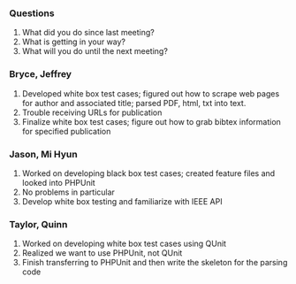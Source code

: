 ### Questions
1. What did you do since last meeting?
2. What is getting in your way?
3. What will you do until the next meeting?

### Bryce, Jeffrey
1. Developed white box test cases; figured out how to scrape web pages for author and associated title; parsed PDF, html, txt into text.
2. Trouble receiving URLs for publication
3. Finalize white box test cases; figure out how to grab bibtex information for specified publication

### Jason, Mi Hyun
1. Worked on developing black box test cases; created feature files and looked into PHPUnit
2. No problems in particular
3. Develop white box testing and familiarize with IEEE API

### Taylor, Quinn
1. Worked on developing white box test cases using QUnit
2. Realized we want to use PHPUnit, not QUnit
3. Finish transferring to PHPUnit and then write the skeleton for the parsing code